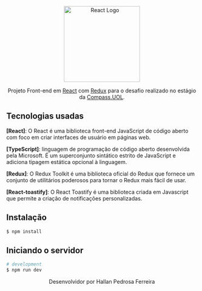 <p align="center">
  <a href="https://react.dev/" target="blank"><img src="https://upload.wikimedia.org/wikipedia/commons/3/30/React_Logo_SVG.svg" width="200" alt="React Logo" /></a>
</p>

  <p align="center">Projeto Front-end em <a href="https://react.dev/" target="_blank">React</a> com <a href="https://redux-toolkit.js.org/" target="_blank">Redux</a> para o desafio realizado no estágio da <a href="https://compass.uol/en/home/" target="_blank">Compass.UOL</a>.</p>

## Tecnologias usadas

**[React]**: O React é uma biblioteca front-end JavaScript de código aberto com foco em criar interfaces de usuário em páginas web.

**[TypeScript]**: linguagem de programação de código aberto desenvolvida pela Microsoft. É um superconjunto sintático estrito de JavaScript e adiciona tipagem estática opcional à linguagem.

**[Redux]**: O Redux Toolkit é uma biblioteca oficial do Redux que fornece um conjunto de utilitários poderosos para tornar o Redux mais fácil de usar.

**[React-toastify]**: O React Toastify é uma biblioteca criada em Javascript que permite a criação de notificações personalizadas.

## Instalação

```bash
$ npm install
```

## Iniciando o servidor

```bash
# development
$ npm run dev
```

<p align="center">
  Desenvolvidor por Hallan Pedrosa Ferreira
</p>